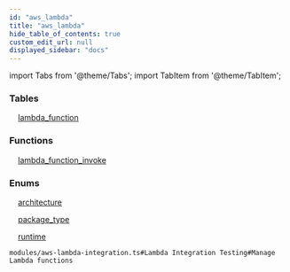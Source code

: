 ```yaml
---
id: "aws_lambda"
title: "aws_lambda"
hide_table_of_contents: true
custom_edit_url: null
displayed_sidebar: "docs"
---
```


import Tabs from '@theme/Tabs';
import TabItem from '@theme/TabItem';

<Tabs>
  <TabItem value="Components" label="Components" default>

### Tables

    [lambda_function](../../aws/tables/aws_lambda_entity_lambda_function.LambdaFunction)

### Functions
    [lambda_function_invoke](../../aws/tables/aws_lambda_rpcs_invoke.LambdaFunctionInvokeRpc)

### Enums
    [architecture](../../aws/enums/aws_lambda_entity_lambda_function.Architecture)

    [package_type](../../aws/enums/aws_lambda_entity_lambda_function.PackageType)

    [runtime](../../aws/enums/aws_lambda_entity_lambda_function.Runtime)

</TabItem>
  <TabItem value="Code examples" label="Code examples">

```testdoc
modules/aws-lambda-integration.ts#Lambda Integration Testing#Manage Lambda functions
```

</TabItem>
</Tabs>

